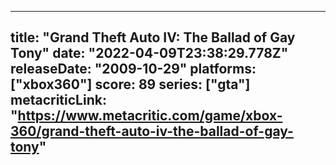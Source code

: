 
---
title: "Grand Theft Auto IV: The Ballad of Gay Tony"
date: "2022-04-09T23:38:29.778Z"
releaseDate: "2009-10-29"
platforms: ["xbox360"]
score: 89
series: ["gta"]
metacriticLink: "https://www.metacritic.com/game/xbox-360/grand-theft-auto-iv-the-ballad-of-gay-tony"
---
